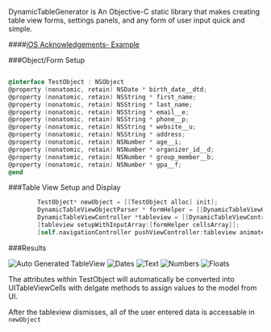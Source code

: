 DynamicTableGenerator is 
An Objective-C static library that makes creating table view forms, settings panels, and any form of user input quick and simple.


####[iOS Acknowledgements- Example](https://github.com/TheoBrown/easyIOS-acknowledgements)

###Object/Form Setup

```Objective-C

@interface TestObject : NSObject
@property (nonatomic, retain) NSDate * birth_date__dtd;
@property (nonatomic, retain) NSString * first_name;
@property (nonatomic, retain) NSString * last_name;
@property (nonatomic, retain) NSString * email__e;
@property (nonatomic, retain) NSString * phone__p;
@property (nonatomic, retain) NSString * website__u;
@property (nonatomic, retain) NSString * address;
@property (nonatomic, retain) NSNumber * age__i;
@property (nonatomic, retain) NSNumber * organizer_id__d;
@property (nonatomic, retain) NSNumber * group_member__b;
@property (nonatomic, retain) NSNumber * gpa__f;
@end

```

###Table View Setup and Display

```Objective-C
        TestObject* newObject = [[TestObject alloc] init];
        DynamicTableViewObjectParser * formHelper = [[DynamicTableViewObjectParser alloc] initWithObject:newObject];
        DynamicTableViewController *tableview = [[DynamicTableViewController alloc] init];
        [tableview setupWithInputArray:[formHelper cellsArray]];
        [self.navigationController pushViewController:tableview animated:YES];

```

###Results

![Auto Generated TableView](http://imgur.com/K7BBsbs.png)
![Dates](http://imgur.com/15zsuiT.png)
![Text](http://imgur.com/5LZOoGC.png)
![Numbers](http://imgur.com/AnMvRLN.png)
![Floats](http://imgur.com/dGilmNE.png)

The attributes within TestObject will automatically be converted into UITableViewCells with delgate methods to assign values to the model from UI.

After the tableview dismisses, all of the user entered data is accessable in ```newObject```

